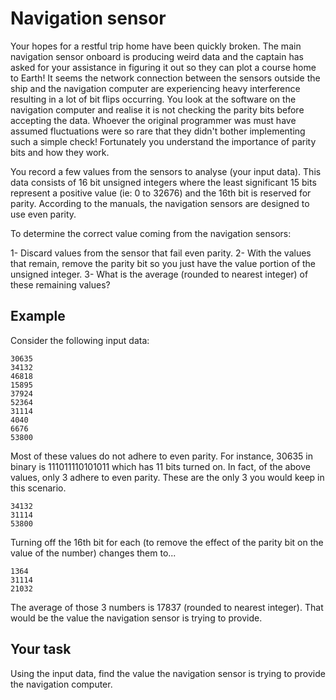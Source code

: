# Navigation sensor
Your hopes for a restful trip home have been quickly broken. The main navigation sensor onboard is producing weird data and the captain has asked for your assistance in figuring it out so they can plot a course home to Earth! It seems the network connection between the sensors outside the ship and the navigation computer are experiencing heavy interference resulting in a lot of bit flips occurring. You look at the software on the navigation computer and realise it is not checking the parity bits before accepting the data. Whoever the original programmer was must have assumed fluctuations were so rare that they didn't bother implementing such a simple check! Fortunately you understand the importance of parity bits and how they work.

You record a few values from the sensors to analyse (your input data). This data consists of 16 bit unsigned integers where the least significant 15 bits represent a positive value (ie: 0 to 32676) and the 16th bit is reserved for parity. According to the manuals, the navigation sensors are designed to use even parity.

To determine the correct value coming from the navigation sensors:

1- Discard values from the sensor that fail even parity.
2- With the values that remain, remove the parity bit so you just have the value portion of the unsigned integer.
3- What is the average (rounded to nearest integer) of these remaining values?
## Example
Consider the following input data:
```
30635
34132
46818
15895
37924
52364
31114
4040
6676
53800
```
Most of these values do not adhere to even parity. For instance, 30635 in binary is 111011110101011 which has 11 bits turned on. In fact, of the above values, only 3 adhere to even parity. These are the only 3 you would keep in this scenario.
```
34132
31114
53800
```
Turning off the 16th bit for each (to remove the effect of the parity bit on the value of the number) changes them to...
```
1364
31114
21032
```
The average of those 3 numbers is 17837 (rounded to nearest integer). That would be the value the navigation sensor is trying to provide.
## Your task
Using the input data, find the value the navigation sensor is trying to provide the navigation computer.

